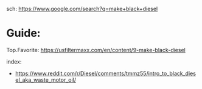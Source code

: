 sch: https://www.google.com/search?q=make+black+diesel

# Guide:
Top.Favorite: https://usfiltermaxx.com/en/content/9-make-black-diesel

index:
- https://www.reddit.com/r/Diesel/comments/tmmz55/intro_to_black_diesel_aka_waste_motor_oil/
